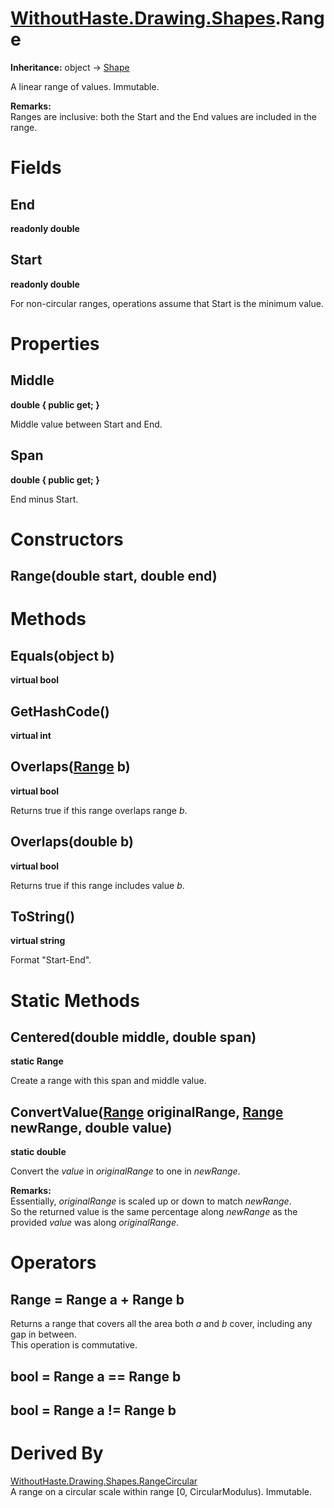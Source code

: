 # [WithoutHaste.Drawing.Shapes](TableOfContents.WithoutHaste.Drawing.Shapes.md).Range

**Inheritance:** object → [Shape](WithoutHaste.Drawing.Shapes.Shape.md)  

A linear range of values. Immutable.  

**Remarks:**  
Ranges are inclusive: both the Start and the End values are included in the range.  

# Fields

## End

**readonly double**  

## Start

**readonly double**  

For non-circular ranges, operations assume that Start is the minimum value.  

# Properties

## Middle

**double { public get; }**  

Middle value between Start and End.  

## Span

**double { public get; }**  

End minus Start.  

# Constructors

## Range(double start, double end)

# Methods

## Equals(object b)

**virtual bool**  

## GetHashCode()

**virtual int**  

## Overlaps([Range](WithoutHaste.Drawing.Shapes.Range.md) b)

**virtual bool**  

Returns true if this range overlaps range _b_.  

## Overlaps(double b)

**virtual bool**  

Returns true if this range includes value _b_.  

## ToString()

**virtual string**  

Format "Start-End".  

# Static Methods

## Centered(double middle, double span)

**static Range**  

Create a range with this span and middle value.  

## ConvertValue([Range](WithoutHaste.Drawing.Shapes.Range.md) originalRange, [Range](WithoutHaste.Drawing.Shapes.Range.md) newRange, double value)

**static double**  

Convert the _value_ in _originalRange_ to one in _newRange_.  

**Remarks:**  
Essentially, _originalRange_ is scaled up or down to match _newRange_.  
So the returned value is the same percentage along _newRange_ as the provided _value_ was along _originalRange_.  

# Operators

## Range = Range a + Range b

Returns a range that covers all the area both _a_ and _b_ cover, including any gap in between.  
This operation is commutative.  

## bool = Range a == Range b

## bool = Range a != Range b

# Derived By

[WithoutHaste.Drawing.Shapes.RangeCircular](WithoutHaste.Drawing.Shapes.RangeCircular.md)  
A range on a circular scale within range [0, CircularModulus). Immutable.  

